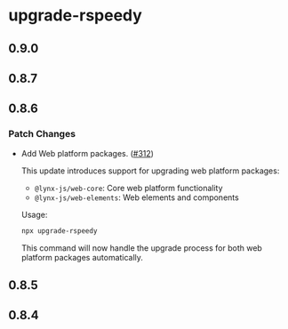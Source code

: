 # upgrade-rspeedy

## 0.9.0

## 0.8.7

## 0.8.6

### Patch Changes

- Add Web platform packages. ([#312](https://github.com/lynx-family/lynx-stack/pull/312))

  This update introduces support for upgrading web platform packages:

  - `@lynx-js/web-core`: Core web platform functionality
  - `@lynx-js/web-elements`: Web elements and components

  Usage:

  ```bash
  npx upgrade-rspeedy
  ```

  This command will now handle the upgrade process for both web platform packages automatically.

## 0.8.5

## 0.8.4
